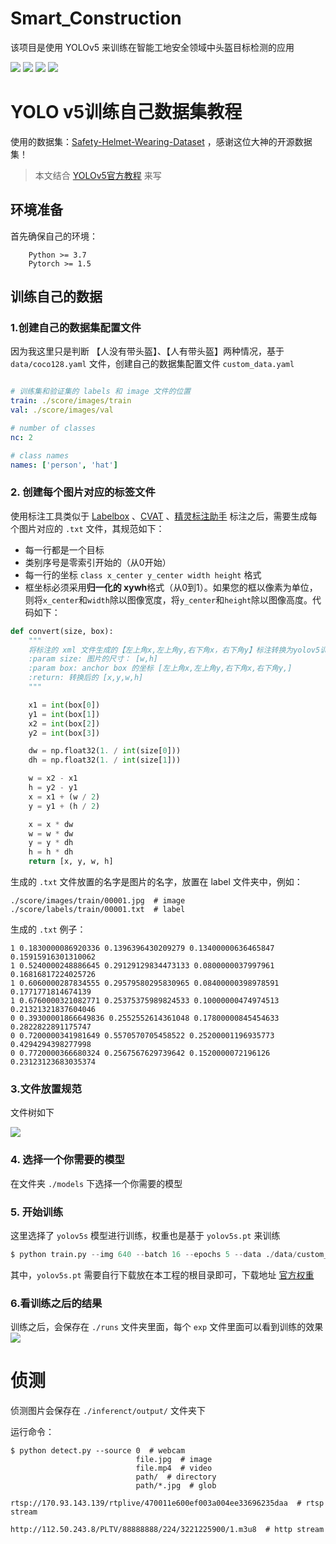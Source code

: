 # Smart_Construction
该项目是使用 YOLOv5 来训练在智能工地安全领域中头盔目标检测的应用

![](https://github.com/PeterH0323/Smart_Construction/blob/master/doc/output_1.png?raw=true)
![](https://github.com/PeterH0323/Smart_Construction/blob/master/doc/output_2.png?raw=true)
![](https://github.com/PeterH0323/Smart_Construction/blob/master/doc/output_3.png?raw=true)
![](https://github.com/PeterH0323/Smart_Construction/blob/master/doc/output_4.png?raw=true)

# YOLO v5训练自己数据集教程
使用的数据集：[Safety-Helmet-Wearing-Dataset](https://github.com/njvisionpower/Safety-Helmet-Wearing-Dataset) ，感谢这位大神的开源数据集！
> 本文结合 [YOLOv5官方教程](https://github.com/ultralytics/yolov5/wiki/Train-Custom-Data) 来写

## 环境准备
首先确保自己的环境：
```text
    Python >= 3.7
    Pytorch >= 1.5
```

## 训练自己的数据

### 1.创建自己的数据集配置文件

因为我这里只是判断 【人没有带头盔】、【人有带头盔】两种情况，基于 `data/coco128.yaml` 文件，创建自己的数据集配置文件 `custom_data.yaml`

```yaml

# 训练集和验证集的 labels 和 image 文件的位置
train: ./score/images/train
val: ./score/images/val

# number of classes
nc: 2

# class names
names: ['person', 'hat']
```

### 2. 创建每个图片对应的标签文件

使用标注工具类似于 [Labelbox](https://labelbox.com/) 、[CVAT](https://github.com/opencv/cvat) 、[精灵标注助手](http://www.jinglingbiaozhu.com/) 标注之后，需要生成每个图片对应的 `.txt` 文件，其规范如下：
- 每一行都是一个目标
- 类别序号是零索引开始的（从0开始）
- 每一行的坐标 `class x_center y_center width height` 格式
- 框坐标必须采用**归一化的 xywh**格式（从0到1）。如果您的框以像素为单位，则将`x_center`和`width`除以图像宽度，将`y_center`和`height`除以图像高度。代码如下：
```python
def convert(size, box):
    """
    将标注的 xml 文件生成的【左上角x,左上角y,右下角x，右下角y】标注转换为yolov5训练的坐标
    :param size: 图片的尺寸： [w,h]
    :param box: anchor box 的坐标 [左上角x,左上角y,右下角x,右下角y,]
    :return: 转换后的 [x,y,w,h]
    """

    x1 = int(box[0])
    y1 = int(box[1])
    x2 = int(box[2])
    y2 = int(box[3])

    dw = np.float32(1. / int(size[0]))
    dh = np.float32(1. / int(size[1]))

    w = x2 - x1
    h = y2 - y1
    x = x1 + (w / 2)
    y = y1 + (h / 2)

    x = x * dw
    w = w * dw
    y = y * dh
    h = h * dh
    return [x, y, w, h]
```

生成的 `.txt` 文件放置的名字是图片的名字，放置在 label 文件夹中，例如：
```text
./score/images/train/00001.jpg  # image
./score/labels/train/00001.txt  # label
```

生成的 `.txt` 例子：
```text
1 0.1830000086920336 0.1396396430209279 0.13400000636465847 0.15915916301310062
1 0.5240000248886645 0.29129129834473133 0.0800000037997961 0.16816817224025726
1 0.6060000287834555 0.29579580295830965 0.08400000398978591 0.1771771814674139
1 0.6760000321082771 0.25375375989824533 0.10000000474974513 0.21321321837604046
0 0.39300001866649836 0.2552552614361048 0.17800000845454633 0.2822822891175747
0 0.7200000341981649 0.5570570705458522 0.25200001196935773 0.4294294398277998
0 0.7720000366680324 0.2567567629739642 0.1520000072196126 0.23123123683035374
```

### 3.文件放置规范
文件树如下

![](https://github.com/PeterH0323/Smart_Construction/blob/master/doc/File_tree.png?raw=true)

### 4. 选择一个你需要的模型
在文件夹 `./models` 下选择一个你需要的模型

### 5. 开始训练
这里选择了 `yolov5s` 模型进行训练，权重也是基于 `yolov5s.pt` 来训练

```python
$ python train.py --img 640 --batch 16 --epochs 5 --data ./data/custom_data.yaml --cfg ./models/yolov5s.yaml --weights ./yolov5s.pt
```

其中，`yolov5s.pt` 需要自行下载放在本工程的根目录即可，下载地址 [官方权重](https://drive.google.com/open?id=1Drs_Aiu7xx6S-ix95f9kNsA6ueKRpN2J)

### 6.看训练之后的结果
训练之后，会保存在 `./runs` 文件夹里面，每个 `exp` 文件里面可以看到训练的效果
![](https://github.com/PeterH0323/Smart_Construction/blob/master/doc/test_batch0_gt.jpg?raw=true)

# 侦测
侦测图片会保存在 `./inferenct/output/` 文件夹下

运行命令：
```shell script
$ python detect.py --source 0  # webcam
                            file.jpg  # image 
                            file.mp4  # video
                            path/  # directory
                            path/*.jpg  # glob
                            rtsp://170.93.143.139/rtplive/470011e600ef003a004ee33696235daa  # rtsp stream
                            http://112.50.243.8/PLTV/88888888/224/3221225900/1.m3u8  # http stream
```

